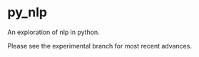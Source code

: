 # py_nlp
An exploration of nlp in python.

Please see the experimental branch for most recent advances.
